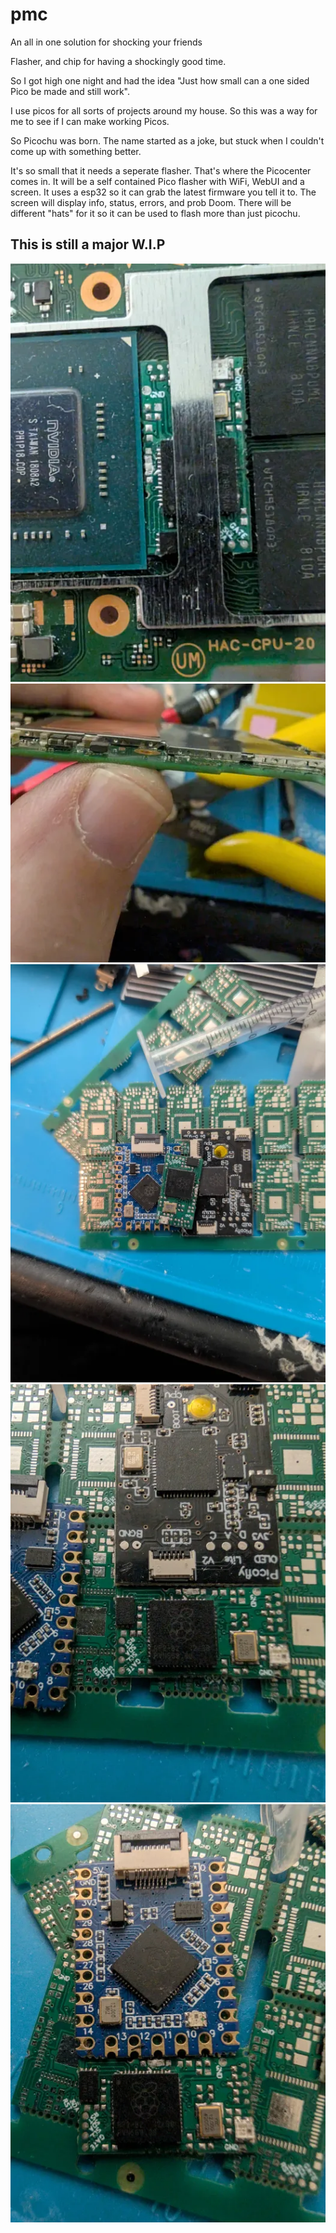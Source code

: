 # pmc
An all in one solution for shocking your friends  

Flasher, and chip for having a shockingly good time.  

So I got high one night and had the idea "Just how small can a one sided Pico be made and still work".  

I use picos for all sorts of projects around my house. So this was a way for me to see if I can make working Picos.  

So Picochu was born. The name started as a joke, but stuck when I couldn't come up with something better. 

It's so small that it needs a seperate flasher. That's where the Picocenter comes in. It will be a self contained Pico flasher with WiFi, WebUI and a screen. It uses a esp32 so it can grab the latest firmware you tell it to. The screen will display info, status, errors, and prob Doom. There will be different "hats" for it so it can be used to flash more than just picochu.     

## This is still a major W.I.P


![1](https://github.com/pbanj/pmc/blob/main/PCBs/Picio/Pics/1.webp)  
![6](https://github.com/pbanj/pmc/blob/main/PCBs/Picio/Pics/6.webp)  
![7](https://github.com/pbanj/pmc/blob/main/PCBs/Picio/Pics/7.webp)  
![8](https://github.com/pbanj/pmc/blob/main/PCBs/Picio/Pics/8.webp)  
![9](https://github.com/pbanj/pmc/blob/main/PCBs/Picio/Pics/9.webp)  

